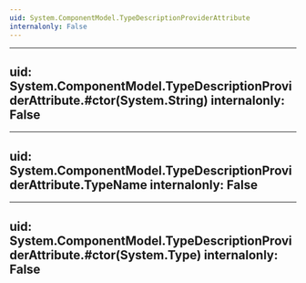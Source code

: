 ```yaml
---
uid: System.ComponentModel.TypeDescriptionProviderAttribute
internalonly: False
---
```


---
uid: System.ComponentModel.TypeDescriptionProviderAttribute.#ctor(System.String)
internalonly: False
---

---
uid: System.ComponentModel.TypeDescriptionProviderAttribute.TypeName
internalonly: False
---

---
uid: System.ComponentModel.TypeDescriptionProviderAttribute.#ctor(System.Type)
internalonly: False
---

